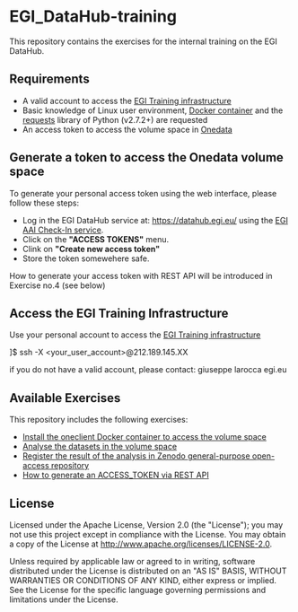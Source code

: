 # EGI_DataHub-training

This repository contains the exercises for the internal training on the EGI DataHub.

## Requirements

* A valid account to access the [EGI Training infrastructure](https://wiki.egi.eu/wiki/Training_infrastructure)
* Basic knowledge of Linux user environment, [Docker container](https://docs.docker.com/engine/reference/commandline/container/) and the [requests](http://docs.python-requests.org/en/v2.7.0/) library of Python (v2.7.2+) are requested
* An access token to access the volume space in [Onedata](https://onedata.org/)

## Generate a token to access the Onedata volume space

To generate your personal access token using the web interface, please follow these steps:
* Log in the EGI DataHub service at: https://datahub.egi.eu/ using the [EGI AAI Check-In service](https://www.egi.eu/services/check-in/).
* Click on the <b>"ACCESS TOKENS"</b> menu.
* Clink on <b>"Create new access token"</b>
* Store the token somewehere safe.

How to generate your access token with REST API will be introduced in Exercise no.4 (see below)

## Access the EGI Training Infrastructure
Use your personal account to access the [EGI Training infrastructure](https://wiki.egi.eu/wiki/Training_infrastructure)

]$ ssh -X <your_user_account>@212.189.145.XX

if you do not have a valid account, please contact: giuseppe <dot> larocca <at> egi.eu

## Available Exercises

This repository includes the following exercises:
- [Install the oneclient Docker container to access the volume space](Exercise_01)
- [Analyse the datasets in the volume space](Exercise_02)
- [Register the result of the analysis in Zenodo general-purpose open-access repository](Exercise_03)
- [How to generate an ACCESS_TOKEN via REST API](Exercise_04)

## License
Licensed under the Apache License, Version 2.0 (the "License"); you may not use this project except in compliance with the License. You may obtain a copy of the License at http://www.apache.org/licenses/LICENSE-2.0.

Unless required by applicable law or agreed to in writing, software distributed under the License is distributed on an "AS IS" BASIS, WITHOUT WARRANTIES OR CONDITIONS OF ANY KIND, either express or implied. See the License for the specific language governing permissions and limitations under the License.

